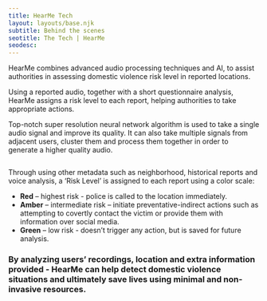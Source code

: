 ```yaml
---
title: HearMe Tech
layout: layouts/base.njk
subtitle: Behind the scenes
seotitle: The Tech | HearMe
seodesc:
---
```


HearMe combines advanced audio processing techniques and AI, to assist authorities in assessing domestic violence risk level in reported locations.​

Using a reported audio, together with a short questionnaire analysis, HearMe assigns a risk level to each report, helping authorities to take appropriate actions.

Top-notch super resolution neural network algorithm is used to take a single audio signal and improve its quality. It can also take multiple signals from adjacent users, cluster them and process them together in order to generate a higher quality audio.​

<img class="image-offset p-16" src="/images/hearMe-AI-bg.png" alt="">

Through using other metadata such as neighborhood, historical reports and voice analysis, a ‘Risk Level’ is assigned to each report using a color scale:​
​<ul>
	<li><strong>Red</strong> – highest risk - police is called to the location immediately.</li>
	<li><strong>Amber</strong> – intermediate risk – initiate preventative-indirect actions such as attempting to covertly contact the victim or provide them with information over social media.​</li>
	<li><strong>Green</strong> – low risk - doesn’t trigger any action, but is saved for future analysis.</li>
</ul>

<h3>By analyzing users’ recordings, location and extra information provided - HearMe can help detect domestic violence situations and ultimately save lives using minimal and non-invasive resources.</h3>





